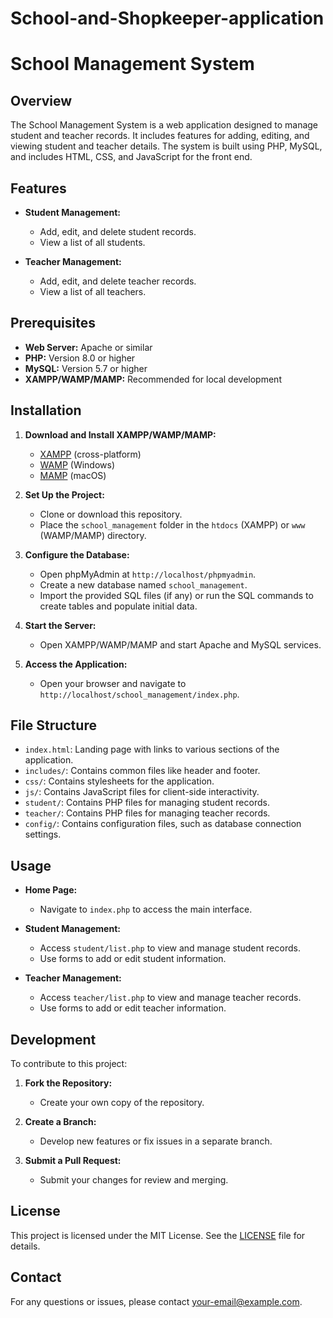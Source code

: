 # School-and-Shopkeeper-application
# School Management System

## Overview

The School Management System is a web application designed to manage student and teacher records. It includes features for adding, editing, and viewing student and teacher details. The system is built using PHP, MySQL, and includes HTML, CSS, and JavaScript for the front end.

## Features

- **Student Management:**
  - Add, edit, and delete student records.
  - View a list of all students.

- **Teacher Management:**
  - Add, edit, and delete teacher records.
  - View a list of all teachers.

## Prerequisites

- **Web Server:** Apache or similar
- **PHP:** Version 8.0 or higher
- **MySQL:** Version 5.7 or higher
- **XAMPP/WAMP/MAMP:** Recommended for local development

## Installation

1. **Download and Install XAMPP/WAMP/MAMP:**
   - [XAMPP](https://www.apachefriends.org/index.html) (cross-platform)
   - [WAMP](http://www.wampserver.com/en/) (Windows)
   - [MAMP](https://www.mamp.info/en/) (macOS)

2. **Set Up the Project:**
   - Clone or download this repository.
   - Place the `school_management` folder in the `htdocs` (XAMPP) or `www` (WAMP/MAMP) directory.

3. **Configure the Database:**
   - Open phpMyAdmin at `http://localhost/phpmyadmin`.
   - Create a new database named `school_management`.
   - Import the provided SQL files (if any) or run the SQL commands to create tables and populate initial data.

4. **Start the Server:**
   - Open XAMPP/WAMP/MAMP and start Apache and MySQL services.

5. **Access the Application:**
   - Open your browser and navigate to `http://localhost/school_management/index.php`.

## File Structure

- `index.html`: Landing page with links to various sections of the application.
- `includes/`: Contains common files like header and footer.
- `css/`: Contains stylesheets for the application.
- `js/`: Contains JavaScript files for client-side interactivity.
- `student/`: Contains PHP files for managing student records.
- `teacher/`: Contains PHP files for managing teacher records.
- `config/`: Contains configuration files, such as database connection settings.

## Usage

- **Home Page:**
  - Navigate to `index.php` to access the main interface.

- **Student Management:**
  - Access `student/list.php` to view and manage student records.
  - Use forms to add or edit student information.

- **Teacher Management:**
  - Access `teacher/list.php` to view and manage teacher records.
  - Use forms to add or edit teacher information.

## Development

To contribute to this project:

1. **Fork the Repository:**
   - Create your own copy of the repository.

2. **Create a Branch:**
   - Develop new features or fix issues in a separate branch.

3. **Submit a Pull Request:**
   - Submit your changes for review and merging.

## License

This project is licensed under the MIT License. See the [LICENSE](LICENSE) file for details.

## Contact

For any questions or issues, please contact [your-email@example.com](mailto:your-email@example.com).

